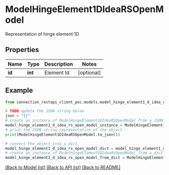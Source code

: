# ModelHingeElement1DIdeaRSOpenModel

Representation of hinge element 1D

## Properties

Name | Type | Description | Notes
------------ | ------------- | ------------- | -------------
**id** | **int** | Element Id | [optional] 

## Example

```python
from connection_restapi_client_poc.models.model_hinge_element1_d_idea_rs_open_model import ModelHingeElement1DIdeaRSOpenModel

# TODO update the JSON string below
json = "{}"
# create an instance of ModelHingeElement1DIdeaRSOpenModel from a JSON string
model_hinge_element1_d_idea_rs_open_model_instance = ModelHingeElement1DIdeaRSOpenModel.from_json(json)
# print the JSON string representation of the object
print(ModelHingeElement1DIdeaRSOpenModel.to_json())

# convert the object into a dict
model_hinge_element1_d_idea_rs_open_model_dict = model_hinge_element1_d_idea_rs_open_model_instance.to_dict()
# create an instance of ModelHingeElement1DIdeaRSOpenModel from a dict
model_hinge_element1_d_idea_rs_open_model_from_dict = ModelHingeElement1DIdeaRSOpenModel.from_dict(model_hinge_element1_d_idea_rs_open_model_dict)
```
[[Back to Model list]](../README.md#documentation-for-models) [[Back to API list]](../README.md#documentation-for-api-endpoints) [[Back to README]](../README.md)


